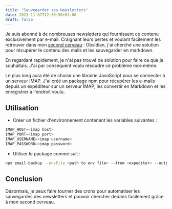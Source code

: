 ```yaml
---
title: "Sauvegarder ses Newsletters"
date: 2023-11-07T12:30:56+01:00
draft: false
---
```


Je suis abonné à de nombreuses newsletters qui fournissent ce contenu exclusivement par e-mail.
Craignant leurs pertes et voulant facilement les retrouver dans
mon [second cerveau](https://fortelabs.com/blog/basboverview/) : Obsidian, j'ai cherché une solution pour récupérer le
contenu des mails et les sauvegarder en markdown.

En regardant rapidement, je n'ai pas trouvé de solution pour faire ce que je souhaitais.
J'ai par conséquent voulu résoudre ce problème moi-même.

Le plus long aura été de choisir une librairie JavaScript pour se connecter à un serveur IMAP.
J'ai créé un package npm pour récupérer les e-mails depuis un expéditeur sur un serveur IMAP, les
convertir en Markdown et les enregistrer à l'endroit voulu.

## Utilisation

- Créer un fichier d'environnement contenant les variables suivantes :

```python
IMAP_HOST=<imap host>
IMAP_PORT=<imap port>
IMAP_USERNAME=<imap username>
IMAP_PASSWORD=<imap password>
```

- Utiliser le package comme suit :

```bash
npx email-backup --envFile <path to env file> --from <expeditor> --output <output directory>
```

## Conclusion

Désormais, je peux faire tourner des crons pour automatiser les sauvegardes des newsletters et pouvoir chercher dedans
facilement grâce à mon second cerveau.